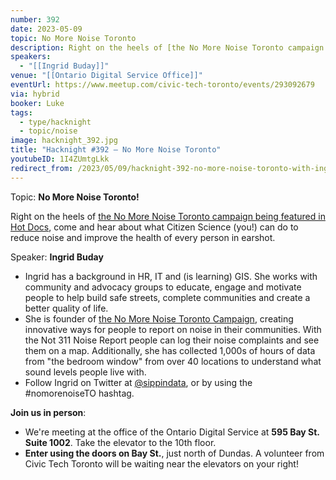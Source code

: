 ```yaml
---
number: 392
date: 2023-05-09
topic: No More Noise Toronto
description: Right on the heels of [the No More Noise Toronto campaign being featured in Hot Docs](https://hotdocs.ca/whats-on/hot-docs-festival/films/2023/do-you-hear-what-i-hear), come and hear about what Citizen Science (you!) can do to reduce noise and improve the health of every person in earshot.
speakers:
  - "[[Ingrid Buday]]"
venue: "[[Ontario Digital Service Office]]"
eventUrl: https://www.meetup.com/civic-tech-toronto/events/293092679
via: hybrid
booker: Luke
tags:
  - type/hacknight
  - topic/noise
image: hacknight_392.jpg
title: "Hacknight #392 – No More Noise Toronto"
youtubeID: 1I4ZUmtgLkk
redirect_from: /2023/05/09/hacknight-392-no-more-noise-toronto-with-ingrid-buday/
---
```

Topic: **No More Noise Toronto!**

Right on the heels of [the No More Noise Toronto campaign being featured in Hot Docs](https://hotdocs.ca/whats-on/hot-docs-festival/films/2023/do-you-hear-what-i-hear), come and hear about what Citizen Science (you!) can do to reduce noise and improve the health of every person in earshot.

Speaker: **Ingrid Buday**

* Ingrid has a background in HR, IT and (is learning) GIS. She works with community and advocacy groups to educate, engage and motivate people to help build safe streets, complete communities and create a better quality of life.
* She is founder of [the No More Noise Toronto Campaign](https://storymaps.arcgis.com/collections/ec5c54eea28e41569539e8e4247a8a86), creating innovative ways for people to report on noise in their communities. With the Not 311 Noise Report people can log their noise complaints and see them on a map. Additionally, she has collected 1,000s of hours of data from "the bedroom window" from over 40 locations to understand what sound levels people live with.
* Follow Ingrid on Twitter at [@sippindata](https://twitter.com/sippindata), or by using the \#nomorenoiseTO hashtag.

**Join us in person**:

* We're meeting at the office of the Ontario Digital Service at **595 Bay St. Suite 1002**. Take the elevator to the 10th floor.
* **Enter using the doors on Bay St.**, just north of Dundas. A volunteer from Civic Tech Toronto will be waiting near the elevators on your right!

